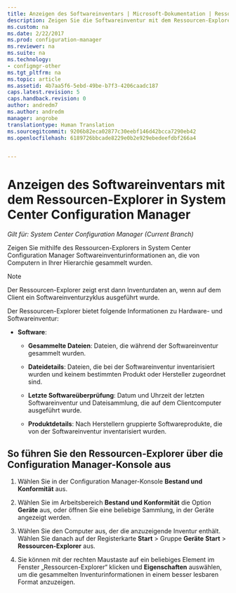 ```yaml
---
title: Anzeigen des Softwareinventars | Microsoft-Dokumentation | Ressourcen-Explorer
description: Zeigen Sie die Softwareinventur mit dem Ressourcen-Explorer in System Center Configuration Manager an.
ms.custom: na
ms.date: 2/22/2017
ms.prod: configuration-manager
ms.reviewer: na
ms.suite: na
ms.technology:
- configmgr-other
ms.tgt_pltfrm: na
ms.topic: article
ms.assetid: 4b7aa5f6-5ebd-49be-b7f3-4206caadc187
caps.latest.revision: 5
caps.handback.revision: 0
author: andredm7
ms.author: andredm
manager: angrobe
translationtype: Human Translation
ms.sourcegitcommit: 9206b82eca02877c30eebf146d42bcca7290eb42
ms.openlocfilehash: 6189726bbcade8229e0b2e929ebedeefdbf266a4


---
```

# <a name="how-to-use-resource-explorer-to-view-software-inventory-in-system-center-configuration-manager"></a>Anzeigen des Softwareinventars mit dem Ressourcen-Explorer in System Center Configuration Manager

*Gilt für: System Center Configuration Manager (Current Branch)*

Zeigen Sie mithilfe des Ressourcen-Explorers in System Center Configuration Manager Softwareinventurinformationen an, die von Computern in Ihrer Hierarchie gesammelt wurden.  

> [!NOTE]  
>  Der Ressourcen-Explorer zeigt erst dann Inventurdaten an, wenn auf dem Client ein Softwareinventurzyklus ausgeführt wurde.  

 Der Ressourcen-Explorer bietet folgende Informationen zu Hardware- und Softwareinventur:  

-   **Software**:  

    -   **Gesammelte Dateien**: Dateien, die während der Softwareinventur gesammelt wurden.  

    -   **Dateidetails**: Dateien, die bei der Softwareinventur inventarisiert wurden und keinem bestimmten Produkt oder Hersteller zugeordnet sind.  

    -   **Letzte Softwareüberprüfung**: Datum und Uhrzeit der letzten Softwareinventur und Dateisammlung, die auf dem Clientcomputer ausgeführt wurde.  

    -   **Produktdetails**: Nach Herstellern gruppierte Softwareprodukte, die von der Softwareinventur inventarisiert wurden.  

## <a name="to-run-resource-explorer-from-the-configuration-manager-console"></a>So führen Sie den Ressourcen-Explorer über die Configuration Manager-Konsole aus  

1.  Wählen Sie in der Configuration Manager-Konsole **Bestand und Konformität** aus.

2.  Wählen Sie im Arbeitsbereich **Bestand und Konformität** die Option **Geräte** aus, oder öffnen Sie eine beliebige Sammlung, in der Geräte angezeigt werden.  

3.  Wählen Sie den Computer aus, der die anzuzeigende Inventur enthält. Wählen Sie danach auf der Registerkarte **Start** > Gruppe **Geräte** **Start** > **Ressourcen-Explorer** aus.

4.  Sie können mit der rechten Maustaste auf ein beliebiges Element im Fenster „Ressourcen-Explorer“ klicken und **Eigenschaften** auswählen, um die gesammelten Inventurinformationen in einem besser lesbaren Format anzuzeigen.  
 



<!--HONumber=Dec16_HO5-->


